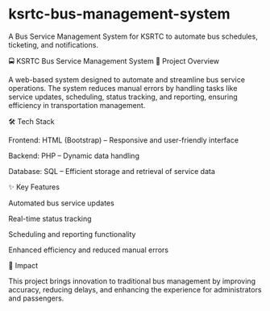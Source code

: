 # ksrtc-bus-management-system
A Bus Service Management System for KSRTC to automate bus schedules, ticketing, and notifications.

🚍 KSRTC Bus Service Management System
📌 Project Overview

A web-based system designed to automate and streamline bus service operations. The system reduces manual errors by handling tasks like service updates, scheduling, status tracking, and reporting, ensuring efficiency in transportation management.

🛠️ Tech Stack

Frontend: HTML (Bootstrap) – Responsive and user-friendly interface

Backend: PHP – Dynamic data handling

Database: SQL – Efficient storage and retrieval of service data

✨ Key Features

Automated bus service updates

Real-time status tracking

Scheduling and reporting functionality

Enhanced efficiency and reduced manual errors

🎯 Impact

This project brings innovation to traditional bus management by improving accuracy, reducing delays, and enhancing the experience for administrators and passengers.
